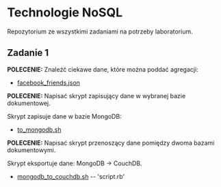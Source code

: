Technologie NoSQL
=================

Repozytorium ze wszystkimi zadaniami na potrzeby laboratorium.

Zadanie 1
---------

**POLECENIE:** 
Znaleźć ciekawe dane, które można poddać agregacji:

+ [facebook_friends.json](https://github.com/cintrzyk/nosql/blob/master/facebook_friends.json)

**POLECENIE:** 
Napisać skrypt zapisujący dane w wybranej bazie dokumentowej.

Skrypt zapisuje dane w bazie MongoDB: 

+ [to_mongodb.sh](https://github.com/cintrzyk/nosql/blob/master/to_mongodb.sh)

**POLECENIE:** 
Napisać skrypt przenoszący dane pomiędzy dwoma bazami dokumentowymi.

Skrypt eksportuje dane: MongoDB -> CouchDB. 

+ [mongodb_to_couchdb.sh](https://github.com/cintrzyk/nosql/blob/master/mongodb_to_couchdb.sh) -- 'script.rb'





